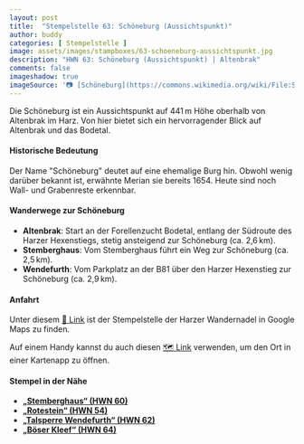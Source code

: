 ```yaml
---
layout: post
title:  "Stempelstelle 63: Schöneburg (Aussichtspunkt)"
author: buddy
categories: [ Stempelstelle ]
image: assets/images/stampboxes/63-schoeneburg-aussichtspunkt.jpg
description: "HWN 63: Schöneburg (Aussichtspunkt) | Altenbrak"
comments: false
imageshadow: true
imageSource: '📷 [Schöneburg](https://commons.wikimedia.org/wiki/File:Sch%C3%B6neburg.jpg) von <a href="//commons.wikimedia.org/wiki/User:B.Thomas95" title="User:B.Thomas95">Thomas Binder</a> unter Lizenz [CC BY-SA 4.0](https://creativecommons.org/licenses/by-sa/4.0)'
---
```


Die Schöneburg ist ein Aussichtspunkt auf 441 m Höhe oberhalb von Altenbrak im Harz. Von hier bietet sich ein hervorragender Blick auf Altenbrak und das Bodetal.

#### Historische Bedeutung

Der Name "Schöneburg" deutet auf eine ehemalige Burg hin. Obwohl wenig darüber bekannt ist, erwähnte Merian sie bereits 1654. Heute sind noch Wall- und Grabenreste erkennbar.

#### Wanderwege zur Schöneburg

- **Altenbrak**: Start an der Forellenzucht Bodetal, entlang der Südroute des Harzer Hexenstiegs, stetig ansteigend zur Schöneburg (ca. 2,6 km).
- **Stemberghaus**: Vom Stemberghaus führt ein Weg zur Schöneburg (ca. 2,5 km).
- **Wendefurth**: Vom Parkplatz an der B81 über den Harzer Hexenstieg zur Schöneburg (ca. 2,9 km).

#### Anfahrt

Unter diesem [📍 Link](https://www.google.com/maps/dir/?api=1&origin=&destination=51.72978%2C%2010.92309) ist der Stempelstelle der Harzer Wandernadel in Google Maps zu finden.

<div class="android-only">
  Auf einem Handy kannst du auch diesen 
  <a href="geo:51.72978,10.92309">🗺️ Link</a> 
  verwenden, um den Ort in einer Kartenapp zu öffnen.
  <p></p>
</div>

#### Stempel in der Nähe

- [**„Stemberghaus“ (HWN 60)**](/stempelstelle-60-stemberghaus-koehlerei)
- [**„Rotestein“ (HWN 54)**](/stempelstelle-54-rotestein)
- [**„Talsperre Wendefurth“ (HWN 62)**](/stempelstelle-62-talsperre-wendefurth-talsperrenblick)
- [**„Böser Kleef“ (HWN 64)**](/stempelstelle-64-boeser-kleef-aussichtspunkt)
